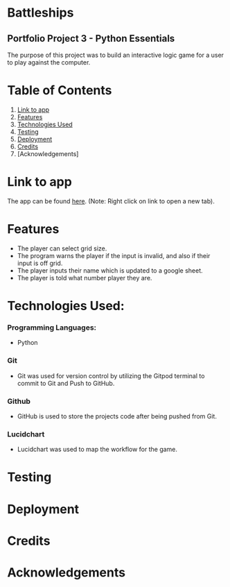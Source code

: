 # Battleships

## Portfolio Project 3 - Python Essentials

The purpose of this project was to build an interactive logic game for a user to play against the computer.

# Table of Contents
1. [Link to app]()
2. [Features]()
3. [Technologies Used]()
4. [Testing]()
5. [Deployment]()
6. [Credits]()
7. [Acknowledgements]

# Link to app
The app can be found <a href="https://battleships-py.herokuapp.com/" target="_blank" rel="noopener">here</a>. (Note: Right click on link to open a new tab).

# Features
* The player can select grid size.
* The program warns the player if the input is invalid, and also if their input is off grid.
* The player inputs their name which is updated to a google sheet.
* The player is told what number player they are.

# Technologies Used:
### Programming Languages:
* Python
### Git
* Git was used for version control by utilizing the Gitpod terminal to commit to Git and Push to GitHub.
### Github
* GitHub is used to store the projects code after being pushed from Git.
### Lucidchart
* Lucidchart was used to map the workflow for the game.

# Testing

# Deployment

# Credits

# Acknowledgements